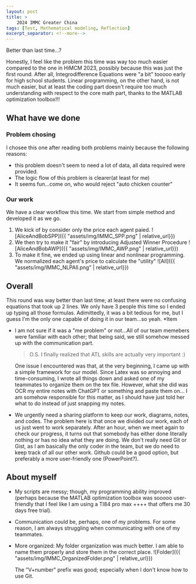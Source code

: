 ```yaml
---
layout: post
title: >
    2024 IMMC Greater China
tags: [Test, Mathematical modeling, Reflection]
excerpt_separator: <!--more-->
---
```

Better than last time...?
<!--more-->
Honestly, I feel like the problem this time was way too much easier compared to the one in HiMCM 2023, possibly because this was just the first round. After all, Integrodifference Equations were "a bit" tooooo early for high school students. Linear programming, on the other hand, is not much easier, but at least the coding part doesn't require too much understanding with respect to the core math part, thanks to the MATLAB optimization toolbox!!!
## What have we done
### Problem chosing
I chosee this one after reading both problems mainly because the following reasons:
- this problem doesn't seem to need a lot of data, all data required were provided. 
- The logic flow of this problem is clearer(at least for me)
- It seems fun...come on, who would reject "auto chicken counter"
### Our work
We have a clear workflow this time. We start from simple method and developed it as we go.
1. We kick of by consider only the price each agent paied.
![AliceAndBobSPP]({{ "assets/img/IMMC_SPP.png" | relative_url}})
2. We then try to make it "fair" by introducing Adjusted Winner Procedure
![AliceAndBobAWP]({{ "assets/img/IMMC_AWP.png" | relative_url}})
3. To make it fine, we ended up using linear and nonlinear programming. We normalized each agent's price to calculate the "utility"
![All]({{ "assets/img/IMMC_NLPAll.png" | relative_url}})
## Overall

This round was way better than last time; at least there were no confusing equations that took up 2 lines. We only have 3 people this time so I ended up typing all those formulas. Adimittedly, it was a bit tedious for me, but I guess I'm the only one capable of doing it in our team...so yeah.
*Item
- I am not sure if it was a "me problem" or not...All of our team memebers were familiar with each other; that being said, we still somehow messed up with the communication part. 
    >O.S. I finally realized that ATL skills are actually very important :)

    One issue I encountered was that, at the very beginning, I came up with a simple framework for our model. Since Latex was so annoying and time-consuming, I wrote all things down and asked one of my teammates to organize them on the tex file. However, what she did was OCR my entire notes with ChatGPT or something and paste them on... I am somehow responsible for this matter, as I should have just told her what to do instead of just snapping my notes.

- We urgently need a sharing platform to keep our work, diagrams, notes, and codes. The problem here is that once we divided our work, each of us just went to work separately. After an hour, when we meet again to check our progress, it turns out that somebody has either done literally nothing or has no idea what they are doing. We don't really need Git or Gist, as I am basically the only coder in the team, but we do need to keep track of all our other work. Github could be a good option, but preferably a more user-friendly one (PowerPoint?).
## About myself
- My scripts are messy; though, my programming ability improved (perhaps because the MATLAB optimization toolbox was sooooo user-friendly that I feel like I am using a TI84 pro max ++++ that offers me 30 days free trial).
- Communication could be, perhaps, one of my problems. For some reason, I am always struggling when communicating with one of my teammates.
- More organized: My folder organization was much better. I am able to name them properly and store them in the correct place.
![Folder]({{ "assets/img/IMMC_OrganizedFolder.png" | relative_url}})


    The "V+number" prefix was good; especially when I don't know how to use Git. 
